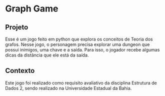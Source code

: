 # Graph Game
## Projeto
Esse é um jogo feito em python que explora os conceitos de Teoria dos grafos. Nesse jogo, o personagem precisa explorar uma dungeon que possui inimigos, uma chave e a saída. Para isso,
o jogador recebe algumas dicas da distância que ele está da saída.

## Contexto
Este jogo foi realizado como requisito avaliativo da disciplina Estrutura de Dados 2, sendo realizado na Universidade Estadual da Bahia.
